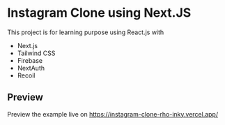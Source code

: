 # Instagram Clone using Next.JS

This project is for learning purpose using React.js with 
- Next.js
- Tailwind CSS
- Firebase
- NextAuth
- Recoil

## Preview

Preview the example live on https://instagram-clone-rho-inky.vercel.app/